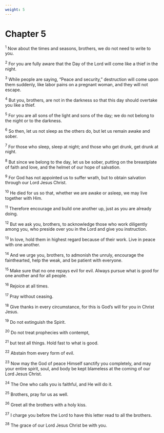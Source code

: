 ```yaml
---
weight: 5
---
```


# Chapter 5

<sup>1</sup> Now about the times and seasons, brothers, we do not need to write to you. 

<sup>2</sup> For you are fully aware that the Day of the Lord will come like a thief in the night. 

<sup>3</sup> While people are saying, “Peace and security,” destruction will come upon them suddenly, like labor pains on a pregnant woman, and they will not escape. 

<sup>4</sup> But you, brothers, are not in the darkness so that this day should overtake you like a thief. 

<sup>5</sup> For you are all sons of the light and sons of the day; we do not belong to the night or to the darkness. 

<sup>6</sup> So then, let us not sleep as the others do, but let us remain awake and sober. 

<sup>7</sup> For those who sleep, sleep at night; and those who get drunk, get drunk at night. 

<sup>8</sup> But since we belong to the day, let us be sober, putting on the breastplate of faith and love, and the helmet of our hope of salvation. 

<sup>9</sup> For God has not appointed us to suffer wrath, but to obtain salvation through our Lord Jesus Christ. 

<sup>10</sup> He died for us so that, whether we are awake or asleep, we may live together with Him. 

<sup>11</sup> Therefore encourage and build one another up, just as you are already doing. 

<sup>12</sup> But we ask you, brothers, to acknowledge those who work diligently among you, who preside over you in the Lord and give you instruction. 

<sup>13</sup> In love, hold them in highest regard because of their work. Live in peace with one another. 

<sup>14</sup> And we urge you, brothers, to admonish the unruly, encourage the fainthearted, help the weak, and be patient with everyone. 

<sup>15</sup> Make sure that no one repays evil for evil. Always pursue what is good for one another and for all people. 

<sup>16</sup> Rejoice at all times. 

<sup>17</sup> Pray without ceasing. 

<sup>18</sup> Give thanks in every circumstance, for this is God’s will for you in Christ Jesus. 

<sup>19</sup> Do not extinguish the Spirit. 

<sup>20</sup> Do not treat prophecies with contempt, 

<sup>21</sup> but test all things. Hold fast to what is good. 

<sup>22</sup> Abstain from every form of evil. 

<sup>23</sup> Now may the God of peace Himself sanctify you completely, and may your entire spirit, soul, and body be kept blameless at the coming of our Lord Jesus Christ. 

<sup>24</sup> The One who calls you is faithful, and He will do it. 

<sup>25</sup> Brothers, pray for us as well. 

<sup>26</sup> Greet all the brothers with a holy kiss. 

<sup>27</sup> I charge you before the Lord to have this letter read to all the brothers. 

<sup>28</sup> The grace of our Lord Jesus Christ be with you.

